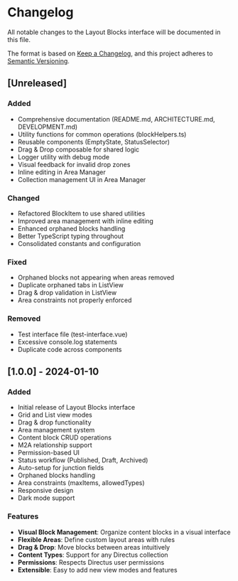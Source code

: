# Changelog

All notable changes to the Layout Blocks interface will be documented in this file.

The format is based on [Keep a Changelog](https://keepachangelog.com/en/1.0.0/),
and this project adheres to [Semantic Versioning](https://semver.org/spec/v2.0.0.html).

## [Unreleased]

### Added
- Comprehensive documentation (README.md, ARCHITECTURE.md, DEVELOPMENT.md)
- Utility functions for common operations (blockHelpers.ts)
- Reusable components (EmptyState, StatusSelector)
- Drag & Drop composable for shared logic
- Logger utility with debug mode
- Visual feedback for invalid drop zones
- Inline editing in Area Manager
- Collection management UI in Area Manager

### Changed
- Refactored BlockItem to use shared utilities
- Improved area management with inline editing
- Enhanced orphaned blocks handling
- Better TypeScript typing throughout
- Consolidated constants and configuration

### Fixed
- Orphaned blocks not appearing when areas removed
- Duplicate orphaned tabs in ListView
- Drag & drop validation in ListView
- Area constraints not properly enforced

### Removed
- Test interface file (test-interface.vue)
- Excessive console.log statements
- Duplicate code across components

## [1.0.0] - 2024-01-10

### Added
- Initial release of Layout Blocks interface
- Grid and List view modes
- Drag & drop functionality
- Area management system
- Content block CRUD operations
- M2A relationship support
- Permission-based UI
- Status workflow (Published, Draft, Archived)
- Auto-setup for junction fields
- Orphaned blocks handling
- Area constraints (maxItems, allowedTypes)
- Responsive design
- Dark mode support

### Features
- **Visual Block Management**: Organize content blocks in a visual interface
- **Flexible Areas**: Define custom layout areas with rules
- **Drag & Drop**: Move blocks between areas intuitively
- **Content Types**: Support for any Directus collection
- **Permissions**: Respects Directus user permissions
- **Extensible**: Easy to add new view modes and features